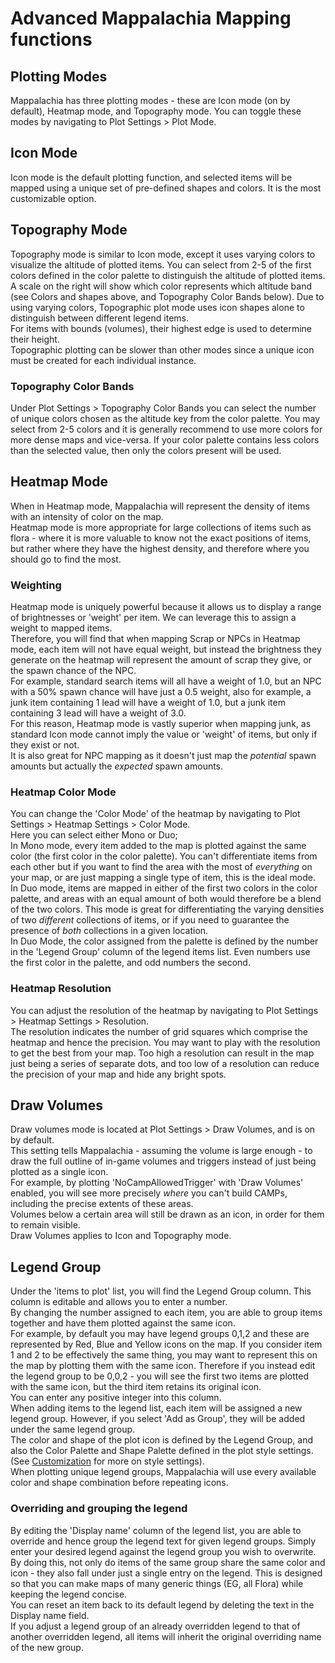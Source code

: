 # Advanced Mappalachia Mapping functions

## Plotting Modes
Mappalachia has three plotting modes - these are Icon mode (on by default), Heatmap mode, and Topography mode. You can toggle these modes by navigating to Plot Settings > Plot Mode.<br/>

## Icon Mode
Icon mode is the default plotting function, and selected items will be mapped using a unique set of pre-defined shapes and colors. It is the most customizable option.

## Topography Mode
Topography mode is similar to Icon mode, except it uses varying colors to visualize the altitude of plotted items. You can select from 2-5 of the first colors defined in the color palette to distinguish the altitude of plotted items. A scale on the right will show which color represents which altitude band (see Colors and shapes above, and Topography Color Bands below). Due to using varying colors, Topographic plot mode uses icon shapes alone to distinguish between different legend items.<br/>
For items with bounds (volumes), their highest edge is used to determine their height.<br/>
Topographic plotting can be slower than other modes since a unique icon must be created for each individual instance.

### Topography Color Bands
Under Plot Settings > Topography Color Bands you can select the number of unique colors chosen as the altitude key from the color palette. You may select from 2-5 colors and it is generally recommend to use more colors for more dense maps and vice-versa. If your color palette contains less colors than the selected value, then only the colors present will be used.

## Heatmap Mode
When in Heatmap mode, Mappalachia will represent the density of items with an intensity of color on the map.<br/>
Heatmap mode is more appropriate for large collections of items such as flora - where it is more valuable to know not the exact positions of items, but rather where they have the highest density, and therefore where you should go to find the most.<br/>

### Weighting
Heatmap mode is uniquely powerful because it allows us to display a range of brightnesses or 'weight' per item. We can leverage this to assign a weight to mapped items.<br/>
Therefore, you will find that when mapping Scrap or NPCs in Heatmap mode, each item will not have equal weight, but instead the brightness they generate on the heatmap will represent the amount of scrap they give, or the spawn chance of the NPC.<br/>
For example, standard search items will all have a weight of 1.0, but an NPC  with a 50% spawn chance will have just a 0.5 weight, also for example, a junk item containing 1 lead will have a weight of 1.0, but a junk item containing 3 lead will have a weight of 3.0.<br/>
For this reason, Heatmap mode is vastly superior when mapping junk, as standard Icon mode cannot imply the value or 'weight' of items, but only if they exist or not.<br/>
It is also great for NPC mapping as it doesn't just map the *potential* spawn amounts but actually the *expected* spawn amounts.

### Heatmap Color Mode
You can change the 'Color Mode' of the heatmap by navigating to Plot Settings > Heatmap Settings > Color Mode.<br/>
Here you can select either Mono or Duo;<br/>
In Mono mode, every item added to the map is plotted against the same color (the first color in the color palette). You can't differentiate items from each other but if you want to find the area with the most of *everything* on your map, or are just mapping a single type of item, this is the ideal mode.<br/>
In Duo mode, items are mapped in either of the first two colors in the color palette, and areas with an equal amount of both would therefore be a blend of the two colors. This mode is great for differentiating the varying densities of two *different* collections of items, or if you need to guarantee the presence of *both* collections in a given location.<br/>
In Duo Mode, the color assigned from the palette is defined by the number in the 'Legend Group' column of the legend items list. Even numbers use the first color in the palette, and odd numbers the second.

### Heatmap Resolution
You can adjust the resolution of the heatmap by navigating to Plot Settings > Heatmap Settings > Resolution.<br/>
The resolution indicates the number of grid squares which comprise the heatmap and hence the precision. You may want to play with the resolution to get the best from your map. Too high a resolution can result in the map just being a series of separate dots, and too low of a resolution can reduce the precision of your map and hide any bright spots.

## Draw Volumes
Draw volumes mode is located at Plot Settings > Draw Volumes, and is on by default.<br/>
This setting tells Mappalachia - assuming the volume is large enough - to draw the full outline of in-game volumes and triggers instead of just being plotted as a single icon.<br/>
For example, by plotting 'NoCampAllowedTrigger' with 'Draw Volumes' enabled, you will see more precisely *where* you can't build CAMPs, including the precise extents of these areas.<br/>
Volumes below a certain area will still be drawn as an icon, in order for them to remain visible.<br/>
Draw Volumes applies to Icon and Topography mode.

## Legend Group
Under the 'items to plot' list, you will find the Legend Group column. This column is editable and allows you to enter a number.<br/>
By changing the number assigned to each item, you are able to group items together and have them plotted against the same icon.<br/>
For example, by default you may have legend groups 0,1,2 and these are represented by Red, Blue and Yellow icons on the map. If you consider item 1 and 2 to be effectively the same thing, you may want to represent this on the map by plotting them with the same icon. Therefore if you instead edit the legend group to be 0,0,2 - you will see the first two items are plotted with the same icon, but the third item retains its original icon.<br/>
You can enter any positive integer into this column.<br/>
When adding items to the legend list, each item will be assigned a new legend group. However, if you select 'Add as Group', they will be added under the same legend group.<br/>
The color and shape of the plot icon is defined by the Legend Group, and also the Color Palette and Shape Palette defined in the plot style settings. (See [Customization](Customization.md) for more on style settings).<br/>
When plotting unique legend groups, Mappalachia will use every available color and shape combination before repeating icons.

### Overriding and grouping the legend
By editing the 'Display name' column of the legend list, you are able to override and hence group the legend text for given legend groups. Simply enter your desired legend against the legend group you wish to overwrite.<br/>
By doing this, not only do items of the same group share the same color and icon - they also fall under just a single entry on the legend. This is designed so that you can make maps of many generic things (EG, all Flora) while keeping the legend concise.<br/>
You can reset an item back to its default legend by deleting the text in the Display name field.<br/>
If you adjust a legend group of an already overridden legend to that of another overridden legend, all items will inherit the original overriding name of the new group.